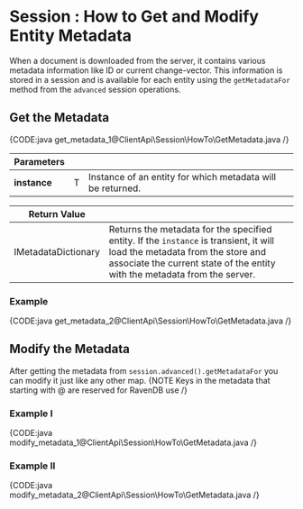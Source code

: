 # Session : How to Get and Modify Entity Metadata

When a document is downloaded from the server, it contains various metadata information like ID or current change-vector. This information is stored in a session and is available for each entity using the `getMetadataFor` method from the `advanced` session operations.

## Get the Metadata

{CODE:java get_metadata_1@ClientApi\Session\HowTo\GetMetadata.java /}

| Parameters | | |
| ------------- | ------------- | ----- |
| **instance** | T | Instance of an entity for which metadata will be returned. |

| Return Value | |
| ------------- | ----- |
| IMetadataDictionary | Returns the metadata for the specified entity. If the `instance` is transient, it will load the metadata from the store and associate the current state of the entity with the metadata from the server. |

### Example

{CODE:java get_metadata_2@ClientApi\Session\HowTo\GetMetadata.java /}


## Modify the Metadata
After getting the metadata from `session.advanced().getMetadataFor` you can modify it just like any other map.
{NOTE Keys in the metadata that starting with @ are reserved for RavenDB use /}

### Example I
{CODE:java modify_metadata_1@ClientApi\Session\HowTo\GetMetadata.java /}

### Example II
{CODE:java modify_metadata_2@ClientApi\Session\HowTo\GetMetadata.java /}

